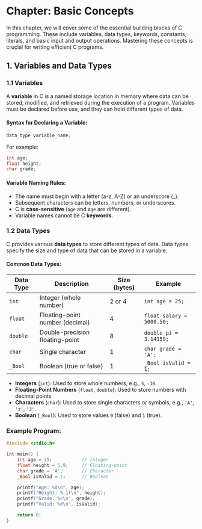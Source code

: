 # Chapter: Basic Concepts

In this chapter, we will cover some of the essential building blocks of C programming. These include variables, data types, keywords, constants, literals, and basic input and output operations. Mastering these concepts is crucial for writing efficient C programs.

## 1. **Variables and Data Types**

### 1.1 **Variables**

A **variable** in C is a named storage location in memory where data can be stored, modified, and retrieved during the execution of a program. Variables must be declared before use, and they can hold different types of data.

#### Syntax for Declaring a Variable:
```c
data_type variable_name;
```
For example:
```c
int age;
float height;
char grade;
```

#### Variable Naming Rules:
- The name must begin with a letter (a-z, A-Z) or an underscore (_).
- Subsequent characters can be letters, numbers, or underscores.
- C is **case-sensitive** (`age` and `Age` are different).
- Variable names cannot be C **keywords**.

### 1.2 **Data Types**

C provides various **data types** to store different types of data. Data types specify the size and type of data that can be stored in a variable.

#### Common Data Types:

| Data Type | Description                    | Size (bytes) | Example            |
|-----------|--------------------------------|--------------|--------------------|
| `int`     | Integer (whole number)         | 2 or 4       | `int age = 25;`    |
| `float`   | Floating-point number (decimal)| 4            | `float salary = 5000.50;` |
| `double`  | Double-precision floating-point| 8            | `double pi = 3.14159;`    |
| `char`    | Single character               | 1            | `char grade = 'A';`       |
| `_Bool`   | Boolean (true or false)        | 1            | `_Bool isValid = 1;`      |

- **Integers** (`int`): Used to store whole numbers, e.g., `5`, `-10`.
- **Floating-Point Numbers** (`float`, `double`): Used to store numbers with decimal points.
- **Characters** (`char`): Used to store single characters or symbols, e.g., `'A'`, `'z'`, `'3'`.
- **Boolean** (`_Bool`): Used to store values `0` (false) and `1` (true).

### Example Program:

```c
#include <stdio.h>

int main() {
    int age = 25;           // Integer
    float height = 5.9;     // Floating-point
    char grade = 'A';       // Character
    _Bool isValid = 1;      // Boolean

    printf("Age: %d\n", age);
    printf("Height: %.1f\n", height);
    printf("Grade: %c\n", grade);
    printf("Valid: %d\n", isValid);

    return 0;
}
```


